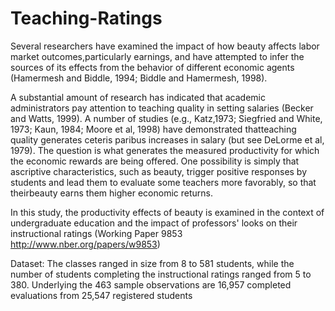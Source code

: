 # Teaching-Ratings


Several researchers have examined the impact of how beauty affects labor market outcomes,particularly earnings, and have attempted to infer the sources of its effects from the behavior of different economic agents (Hamermesh and Biddle, 1994; Biddle and Hamermesh, 1998).

A substantial amount of research has indicated that academic administrators pay attention to teaching quality in setting salaries (Becker and Watts, 1999). A number of studies (e.g., Katz,1973; Siegfried and White, 1973; Kaun, 1984; Moore et al, 1998) have demonstrated thatteaching quality generates ceteris paribus increases in salary (but see DeLorme et al, 1979). The question is what generates the measured productivity for which the economic rewards are being offered. One possibility is simply that ascriptive characteristics, such as beauty, trigger positive responses by students and lead them to evaluate some teachers more favorably, so that theirbeauty earns them higher economic returns.

In this study, the productivity effects of beauty is examined in the context of undergraduate education and the impact of professors' looks on their instructional ratings (Working Paper 9853 http://www.nber.org/papers/w9853)

Dataset: The classes ranged in size from 8 to 581 students, while the number of students completing the instructional ratings ranged from 5 to 380. Underlying the 463 sample observations are 16,957 completed evaluations from 25,547 registered students
